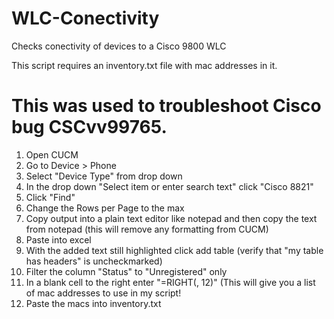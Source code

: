 # WLC-Conectivity
Checks conectivity of devices to a Cisco 9800 WLC

This script requires an inventory.txt file with mac addresses in it.

# This was used to troubleshoot Cisco bug CSCvv99765.
1. Open CUCM
2. Go to Device > Phone
3. Select "Device Type" from drop down
4. In the drop down "Select item or enter search text" click "Cisco 8821"
5. Click "Find"
6. Change the Rows per Page to the max
7. Copy output into a plain text editor like notepad and then copy the text from notepad (this will remove any formatting from CUCM)
8. Paste into excel
9. With the added text still highlighted click add table (verify that "my table has headers" is uncheckmarked)
10. Filter the column "Status" to "Unregistered" only
11. In a blank cell to the right enter "=RIGHT(<the cell that has the device name is in>, 12)" (This will give you a list of mac addresses to use in my script!
12. Paste the macs into inventory.txt
